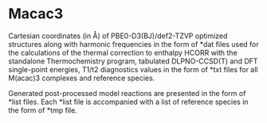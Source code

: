 # Macac3

Cartesian coordinates (in Å) of PBE0-D3(BJ)/def2-TZVP optimized structures along with harmonic frequencies in the form of *dat files used for the calculations of the thermal correction to enthalpy HCORR with the standalone Thermochemistry program, tabulated DLPNO-CCSD(T) and DFT single-point energies, T1/t2 diagnostics values in the form of *txt files for all M(acac)3 complexes and reference species. 

Generated post-processed model reactions are presented in the form of *list files. Each *list file is accompanied with a list of reference species in the form of *tmp file.
